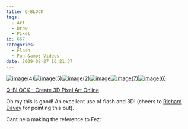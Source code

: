 ```yaml
---
title: Q-BLOCK
tags:
  - Art
  - Draw
  - Pixel
id: 667
categories:
  - Flash
  - Fun &amp; Videos
date: 2009-08-27 16:21:37
---
```


[![image(4)](https://mikecann.co.uk/wp-content/uploads/2009/08/image4.gif "image(4)")](https://mikecann.co.uk/wp-content/uploads/2009/08/image4.gif)[![image(5)](https://mikecann.co.uk/wp-content/uploads/2009/08/image5.gif "image(5)")](https://mikecann.co.uk/wp-content/uploads/2009/08/image5.gif)[![image(2)](https://mikecann.co.uk/wp-content/uploads/2009/08/image2.gif "image(2)")](https://mikecann.co.uk/wp-content/uploads/2009/08/image2.gif)[![image](https://mikecann.co.uk/wp-content/uploads/2009/08/image.gif "image")](https://mikecann.co.uk/wp-content/uploads/2009/08/image.gif)[![image(7)](https://mikecann.co.uk/wp-content/uploads/2009/08/image7.gif "image(7)")](https://mikecann.co.uk/wp-content/uploads/2009/08/image7.gif)[![image(6)](https://mikecann.co.uk/wp-content/uploads/2009/08/image6.gif "image(6)")](https://mikecann.co.uk/wp-content/uploads/2009/08/image6.gif)

[Q-BLOCK - Create 3D Pixel Art Online](https://kyucon.com/qblock/)

Oh my this is good! An excellent use of flash and 3D! (cheers to [Richard Davey](https://www.photonstorm.com/) for pointing this out).

Cant help making the reference to Fez:

<object classid="clsid:d27cdb6e-ae6d-11cf-96b8-444553540000" width="640" height="505" codebase="https://download.macromedia.com/pub/shockwave/cabs/flash/swflash.cab#version=6,0,40,0"><param name="allowFullScreen" value="true" /><param name="allowscriptaccess" value="always" /><param name="src" value="https://www.youtube.com/v/FrVVIVyLx-Y&amp;hl=en&amp;fs=1&amp;" /><param name="allowfullscreen" value="true" /><embed type="application/x-shockwave-flash" width="640" height="505" src="https://www.youtube.com/v/FrVVIVyLx-Y&amp;hl=en&amp;fs=1&amp;" allowscriptaccess="always" allowfullscreen="true"></embed></object>